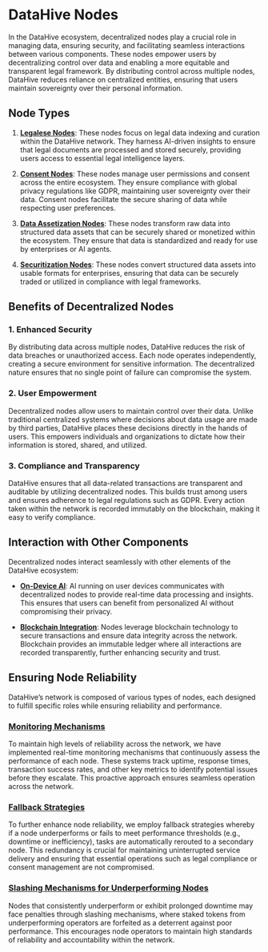 # DataHive Nodes

In the DataHive ecosystem, decentralized nodes play a crucial role in managing data, ensuring security, and facilitating seamless interactions between various components. These nodes empower users by decentralizing control over data and enabling a more equitable and transparent legal framework. By distributing control across multiple nodes, DataHive reduces reliance on centralized entities, ensuring that users maintain sovereignty over their personal information.

## Node Types

1. **[Legalese Nodes](https://github.com/datahiv3/Legalese-Nodes)**: These nodes focus on legal data indexing and curation within the DataHive network. They harness AI-driven insights to ensure that legal documents are processed and stored securely, providing users access to essential legal intelligence layers.
   
2. **[Consent Nodes](https://github.com/datahiv3/Consent-Nodes)**: These nodes manage user permissions and consent across the entire ecosystem. They ensure compliance with global privacy regulations like GDPR, maintaining user sovereignty over their data. Consent nodes facilitate the secure sharing of data while respecting user preferences.

3. **[Data Assetization Nodes](https://github.com/datahiv3/Data-Assetization-Nodes)**: These nodes transform raw data into structured data assets that can be securely shared or monetized within the ecosystem. They ensure that data is standardized and ready for use by enterprises or AI agents.

4. **[Securitization Nodes](https://github.com/datahiv3/Securitization-Nodes)**: These nodes convert structured data assets into usable formats for enterprises, ensuring that data can be securely traded or utilized in compliance with legal frameworks.

## Benefits of Decentralized Nodes

### 1. Enhanced Security
By distributing data across multiple nodes, DataHive reduces the risk of data breaches or unauthorized access. Each node operates independently, creating a secure environment for sensitive information. The decentralized nature ensures that no single point of failure can compromise the system.

### 2. User Empowerment
Decentralized nodes allow users to maintain control over their data. Unlike traditional centralized systems where decisions about data usage are made by third parties, DataHive places these decisions directly in the hands of users. This empowers individuals and organizations to dictate how their information is stored, shared, and utilized.

### 3. Compliance and Transparency
DataHive ensures that all data-related transactions are transparent and auditable by utilizing decentralized nodes. This builds trust among users and ensures adherence to legal regulations such as GDPR. Every action taken within the network is recorded immutably on the blockchain, making it easy to verify compliance.

## Interaction with Other Components

Decentralized nodes interact seamlessly with other elements of the DataHive ecosystem:

- **[On-Device AI](./on-device-ai.md)**: AI running on user devices communicates with decentralized nodes to provide real-time data processing and insights. This ensures that users can benefit from personalized AI without compromising their privacy.
  
- **[Blockchain Integration](./blockchain-integration.md)**: Nodes leverage blockchain technology to secure transactions and ensure data integrity across the network. Blockchain provides an immutable ledger where all interactions are recorded transparently, further enhancing security and trust.

## Ensuring Node Reliability

DataHive’s network is composed of various types of nodes, each designed to fulfill specific roles while ensuring reliability and performance.

### [Monitoring Mechanisms](./monitoring-mechanisms.md)
To maintain high levels of reliability across the network, we have implemented real-time monitoring mechanisms that continuously assess the performance of each node. These systems track uptime, response times, transaction success rates, and other key metrics to identify potential issues before they escalate. This proactive approach ensures seamless operation across the network.

### [Fallback Strategies](./fallback-strategies.md)
To further enhance node reliability, we employ fallback strategies whereby if a node underperforms or fails to meet performance thresholds (e.g., downtime or inefficiency), tasks are automatically rerouted to a secondary node. This redundancy is crucial for maintaining uninterrupted service delivery and ensuring that essential operations such as legal compliance or consent management are not compromised.

### [Slashing Mechanisms for Underperforming Nodes](./slashing-mechanisms.md)
Nodes that consistently underperform or exhibit prolonged downtime may face penalties through slashing mechanisms, where staked tokens from underperforming operators are forfeited as a deterrent against poor performance. This encourages node operators to maintain high standards of reliability and accountability within the network.


